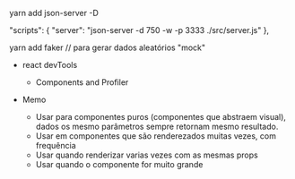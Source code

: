  yarn add json-server -D

  "scripts": {
    "server": "json-server -d 750 -w -p 3333 ./src/server.js"
  },

  yarn add faker // para gerar dados aleatórios "mock"

  - react devTools
    - Components and Profiler

  - Memo
    - Usar para componentes puros (componentes que abstraem visual), dados os mesmo parâmetros sempre retornam mesmo resultado.
    - Usar em componentes que são renderezados muitas vezes, com frequência
    - Usar quando renderizar varias vezes com as mesmas props
    - Usar quando o componente for muito grande
